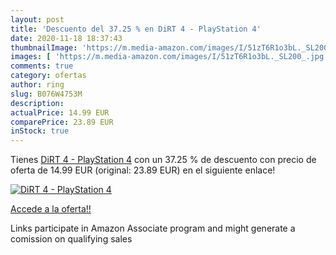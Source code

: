 ```yaml
---
layout: post
title: 'Descuento del 37.25 % en DiRT 4 - PlayStation 4'
date: 2020-11-18 18:37:43
thumbnailImage: 'https://m.media-amazon.com/images/I/51zT6R1o3bL._SL200_.jpg'
images: [ 'https://m.media-amazon.com/images/I/51zT6R1o3bL._SL200_.jpg' ]
comments: true
category: ofertas
author: ring
slug: B076W4753M
description:
actualPrice: 14.99 EUR
comparePrice: 23.89 EUR
inStock: true
---
```


Tienes [DiRT 4 - PlayStation 4](https://www.amazon.it/dp/B076W4753M/?tag=tolees00-21) con un 37.25 % de descuento con precio de oferta de 14.99 EUR (original: 23.89 EUR) en el siguiente enlace!

[![DiRT 4 - PlayStation 4](https://m.media-amazon.com/images/I/51zT6R1o3bL._SL200_.jpg)](https://www.amazon.it/dp/B076W4753M/?tag=tolees00-21)

[Accede a la oferta!!](https://www.amazon.it/dp/B076W4753M/?tag=tolees00-21)

Links participate in Amazon Associate program and might generate a comission on qualifying sales


